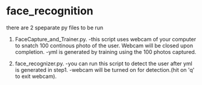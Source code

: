 # face_recognition
there are 2 speparate py files to be run

1. FaceCapture_and_Trainer.py.
  -this script uses webcam of your computer to snatch 100 continous photo of the user. Webcam will be closed upon completion.
  -yml is generated by training using the 100 photos captured.

2. face_recognizer.py.
  -you can run this script to detect the user after yml is generated in step1.
  -webcam will be turned on for detection.(hit on 'q' to exit webcam).
